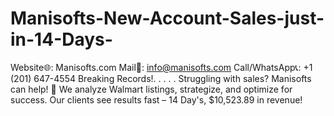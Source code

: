 # Manisofts-New-Account-Sales-just-in-14-Days-
 Website🌐: Manisofts.com Mail📩: info@manisofts.com Call/WhatsApp📞: +1 (201) 647-4554 Breaking Records!. . . . . Struggling with sales? Manisofts can help! 🚀 We analyze Walmart listings, strategize, and optimize for success. Our clients see results fast – 14 Day's, $10,523.89 in revenue! 
